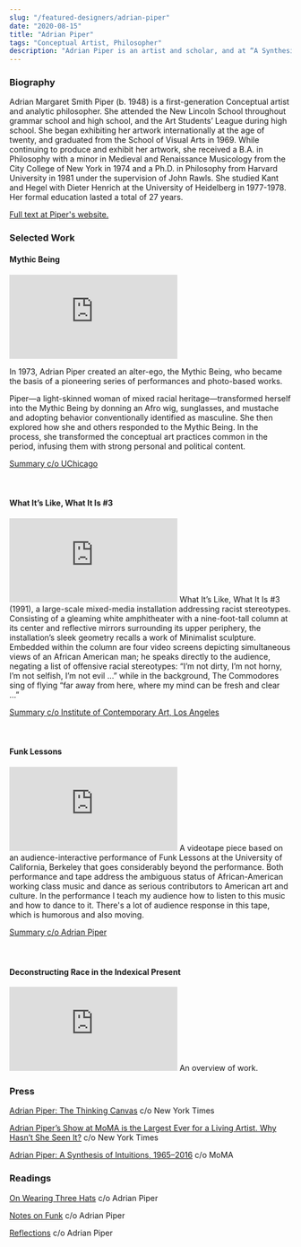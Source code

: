 ```yaml
---
slug: "/featured-designers/adrian-piper"
date: "2020-08-15"
title: "Adrian Piper"
tags: "Conceptual Artist, Philosopher"
description: "Adrian Piper is an artist and scholar, and at “A Synthesis of Intuitions” you see thinking — about gender, racism, art — happening before your eyes."
---
```

### Biography
Adrian Margaret Smith Piper (b. 1948) is a first-generation Conceptual artist and analytic philosopher. She attended the New Lincoln School throughout grammar school and high school, and the Art Students’ League during high school. She began exhibiting her artwork internationally at the age of twenty, and graduated from the School of Visual Arts in 1969. While continuing to produce and exhibit her artwork, she received a B.A. in Philosophy with a minor in Medieval and Renaissance Musicology from the City College of New York in 1974 and a Ph.D. in Philosophy from Harvard University in 1981 under the supervision of John Rawls. She studied Kant and Hegel with Dieter Henrich at the University of Heidelberg in 1977-1978. Her formal education lasted a total of 27 years.

[Full text at Piper's website.](http://www.adrianpiper.com/biography.shtml)

### Selected Work
#### Mythic Being
<iframe src="https://www.youtube.com/embed/jVcXb8En_Tw" frameborder="0" allow="accelerometer; autoplay; encrypted-media; gyroscope; picture-in-picture" allowfullscreen></iframe>

In 1973, Adrian Piper created an alter-ego, the Mythic Being, who became the basis of a pioneering series of performances and photo-based works.

Piper—a light-skinned woman of mixed racial heritage—transformed herself into the Mythic Being by donning an Afro wig, sunglasses, and mustache and adopting behavior conventionally identified as masculine. She then explored how she and others responded to the Mythic Being. In the process, she transformed the conceptual art practices common in the period, infusing them with strong personal and political content.

[Summary c/o UChicago](https://smartmuseum.uchicago.edu/exhibitions/adrian-piper-the-mythic-being/)  
&nbsp;   
&nbsp;   

#### What It’s Like, What It Is #3
<iframe src="https://www.youtube.com/embed/USZMTvxhBz0" frameborder="0" allow="accelerometer; autoplay; encrypted-media; gyroscope; picture-in-picture" allowfullscreen></iframe>
What It’s Like, What It Is #3 (1991), a large-scale mixed-media installation addressing racist stereotypes. Consisting of a gleaming white amphitheater with a nine-foot-tall column at its center and reflective mirrors surrounding its upper periphery, the installation’s sleek geometry recalls a work of Minimalist sculpture. Embedded within the column are four video screens depicting simultaneous views of an African American man; he speaks directly to the audience, negating a list of offensive racial stereotypes: “I’m not dirty, I’m not horny, I’m not selfish, I’m not evil …” while in the background, The Commodores sing of flying “far away from here, where my mind can be fresh and clear …”

[Summary c/o Institute of Contemporary Art, Los Angeles](https://www.theicala.org/en/exhibitions/62-adrian-piper-br-what-its-like-what-it-is-3)  
&nbsp;   
&nbsp;   

#### Funk Lessons
<iframe src="https://www.youtube.com/embed/XndghWPuMDc" frameborder="0" allow="accelerometer; autoplay; encrypted-media; gyroscope; picture-in-picture" allowfullscreen></iframe>
A videotape piece based on an audience-interactive performance of Funk Lessons at the University of California, Berkeley that goes considerably beyond the performance. Both performance and tape address the ambiguous status of African-American working class music and dance as serious contributors to American art and culture. In the performance I teach my audience how to listen to this music and how to dance to it. There's a lot of audience response in this tape, which is humorous and also moving.

[Summary c/o Adrian Piper](http://www.adrianpiper.com/vs/video_fl.shtml)  
&nbsp;   
&nbsp;   

#### Deconstructing Race in the Indexical Present
<iframe src="https://www.youtube.com/embed/SKPtKrKvXyo" frameborder="0" allow="accelerometer; autoplay; encrypted-media; gyroscope; picture-in-picture" allowfullscreen></iframe>
An overview of work.

### Press
[Adrian Piper: The Thinking Canvas](http://www.adrianpiper.com/vs/video_fl.shtml) c/o New York Times

[Adrian Piper’s Show at MoMA is the Largest Ever for a Living Artist. Why Hasn’t She Seen It?](https://www.nytimes.com/2018/06/27/magazine/adrian-pipers-self-imposed-exile-from-america-and-from-race-itself.html) c/o New York Times

[Adrian Piper: A Synthesis of Intuitions, 1965–2016](https://www.moma.org/calendar/exhibitions/3924) c/o MoMA

### Readings
[On Wearing Three Hats](http://www.adrianpiper.com/docs/WebsiteNGBK3Hats.pdf) c/o Adrian Piper

[Notes on Funk](https://wp.nyu.edu/thinkingtheater2017/wp-content/uploads/sites/8619/2016/05/Adrian-Piper-Notes-on-Funk-1.pdf) c/o Adrian Piper

[Reflections](http://www.alternativemuseum.org/exh/archives/piper_0587.pdf) c/o Adrian Piper
